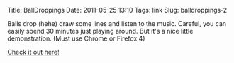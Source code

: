 Title: BallDroppings
Date: 2011-05-25 13:10
Tags: link
Slug: balldroppings-2

Balls drop (hehe) draw some lines and listen to the music. Careful, you can
easily spend 30 minutes just playing around. But it's a nice little
demonstration. (Must use Chrome or Firefox 4)

[Check it out here!](http://balldroppings.com/js/?2)

